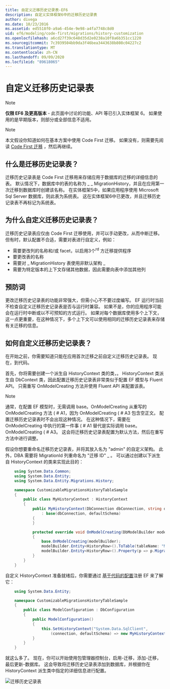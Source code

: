 ```yaml
---
title: 自定义迁移历史记录表-EF6
description: 自定义实体框架6中的迁移历史记录表
author: divega
ms.date: 10/23/2016
ms.assetid: ed5518f0-a9a6-454e-9e98-a4fa7748c8d0
uid: ef6/modeling/code-first/migrations/history-customization
ms.openlocfilehash: a6cd27f39c648d35d2e0238a10f8a6b351cc1220
ms.sourcegitcommit: 7c3939504bb9da3f46bea3443638b808c04227c2
ms.translationtype: MT
ms.contentlocale: zh-CN
ms.lasthandoff: 09/09/2020
ms.locfileid: "89618065"
---
```

# <a name="customizing-the-migrations-history-table"></a>自定义迁移历史记录表
> [!NOTE]
> **仅限 EF6 及更高版本** - 此页面中讨论的功能、API 等已引入实体框架 6。 如果使用的是早期版本，则部分或全部信息不适用。

> [!NOTE]
> 本文假设你知道如何在基本方案中使用 Code First 迁移。 如果没有，则需要先阅读 [Code First 迁移](xref:ef6/modeling/code-first/migrations/index) ，然后再继续。

## <a name="what-is-migrations-history-table"></a>什么是迁移历史记录表？

迁移历史记录表是 Code First 迁移用来存储应用于数据库的迁移的详细信息的表。 默认情况下，数据库中的表的名称为 \_ \_ MigrationHistory，并且在应用第一次迁移到数据库时创建该名称。 在实体框架5中，如果应用程序使用 Microsoft Sql Server 数据库，则此表为系统表。 这在实体框架6中已更改，并且迁移历史记录表不再标记为系统表。

## <a name="why-customize-migrations-history-table"></a>为什么自定义迁移历史记录表？

迁移历史记录表应仅由 Code First 迁移使用，并可以手动更改，从而中断迁移。 但有时，默认配置不合适，需要对表进行自定义，例如：

-   需要更改列的名称和/或 facet，以启用3个<sup>rd</sup> 方迁移提供程序
-   要更改表的名称
-   需要对 \_ MigrationHistory 表使用非默认架构 \_
-   需要为特定版本的上下文存储其他数据，因此需要向表中添加其他列

## <a name="words-of-precaution"></a>预防词

更改迁移历史记录表的功能非常强大，但需小心不不要过度编写。 EF 运行时当前不检查自定义迁移历史记录表是否与运行时兼容。 如果不是，你的应用程序可能会在运行时中断或以不可预知的方式运行。 如果对每个数据库使用多个上下文，这一点更重要，在这种情况下，多个上下文可以使用相同的迁移历史记录表来存储有关迁移的信息。

## <a name="how-to-customize-migrations-history-table"></a>如何自定义迁移历史记录表？

在开始之前，你需要知道只能在应用首次迁移之前自定义迁移历史记录表。 现在，到代码。

首先，你将需要创建一个派生自 HistoryContext 类的类，。 HistoryContext 类派生自 DbContext 类，因此配置迁移历史记录表非常类似于配置 EF 模型与 Fluent API。 只需重写 OnModelCreating 方法并使用 Fluent API 来配置该表。

>[!NOTE]
> 通常，在配置 EF 模型时，无需调用 base。OnModelCreating 从重写的 OnModelCreating 方法 ( # A1，因为 OnModelCreating ( # A3 包含空正文。 配置迁移历史记录表时不会出现这种情况。 在这种情况下，需要在 OnModelCreating 中执行的第一件事 ( # A1 替代是实际调用 base。OnModelCreating ( # A3。 这会将迁移历史记录表配置为默认方法，然后在重写方法中进行调整。

假设你想要重命名迁移历史记录表，并将其放入名为 "admin" 的自定义架构。 此外，DBA 需要将 MigrationId 列重命名为 "迁移 ID" \_ 。 可以通过创建以下派生自 HistoryContext 的类来实现此目的：

``` csharp
    using System.Data.Common;
    using System.Data.Entity;
    using System.Data.Entity.Migrations.History;

    namespace CustomizableMigrationsHistoryTableSample
    {
        public class MyHistoryContext : HistoryContext
        {
            public MyHistoryContext(DbConnection dbConnection, string defaultSchema)
                : base(dbConnection, defaultSchema)
            {
            }

            protected override void OnModelCreating(DbModelBuilder modelBuilder)
            {
                base.OnModelCreating(modelBuilder);
                modelBuilder.Entity<HistoryRow>().ToTable(tableName: "MigrationHistory", schemaName: "admin");
                modelBuilder.Entity<HistoryRow>().Property(p => p.MigrationId).HasColumnName("Migration_ID");
            }
        }
    }
```

自定义 HistoryContext 准备就绪后，你需要通过 [基于代码的配置](https://msdn.com/data/jj680699)注册 EF 来了解它：

``` csharp
    using System.Data.Entity;

    namespace CustomizableMigrationsHistoryTableSample
    {
        public class ModelConfiguration : DbConfiguration
        {
            public ModelConfiguration()
            {
                this.SetHistoryContext("System.Data.SqlClient",
                    (connection, defaultSchema) => new MyHistoryContext(connection, defaultSchema));
            }
        }
    }
```

就这么多了。 现在，你可以开始使用包管理器控制台，启用-迁移，添加-迁移，最后更新-数据库。 这会导致将迁移历史记录表添加到数据库，并根据你在 HistoryContext 派生类中指定的详细信息进行配置。

![迁移历史记录表](~/ef6/media/database.png)
